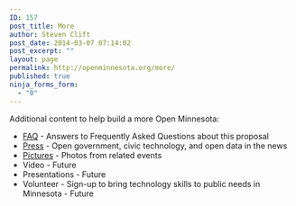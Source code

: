 ```yaml
---
ID: 157
post_title: More
author: Steven Clift
post_date: 2014-03-07 07:14:02
post_excerpt: ""
layout: page
permalink: http://openminnesota.org/more/
published: true
ninja_forms_form:
  - "0"
---
```

Additional content to help build a more Open Minnesota: 
*   [FAQ][1] - Answers to Frequently Asked Questions about this proposal
*   [Press][2] - Open government, civic technology, and open data in the news
*   [Pictures][3] - Photos from related events
*   Video - Future
*   Presentations - Future
*   Volunteer - Sign-up to bring technology skills to public needs in Minnesota - Future

 [1]: http://openminnesota.org/faq/
 [2]: http://openminnesota.org/press/
 [3]: http://openminnesota.org/pictures/